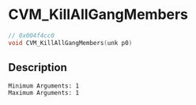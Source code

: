 # CVM_KillAllGangMembers
```c
// 0x004f4cc0
void CVM_KillAllGangMembers(unk p0)
```
## Description
```
Minimum Arguments: 1
Maximum Arguments: 1
```
